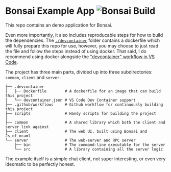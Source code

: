 # Bonsai Example App ![Bonsai Build](https://github.com/tyoverby/bonsai_example/actions/workflows/docker_test.yml/badge.svg)

This repo contains an demo application for Bonsai.

Even more importantly, it also includes reproducable steps for how to build the
dependencies.  The [`./devcontainer`](./.devcontainer) folder contains a
dockerfile which will fully prepare this repo for use, however, you may choose
to just read the file and follow the steps instead of using docker.  That said,
I do recommend using docker alongside the 
["devcontainer" workflow in VS Code](https://code.visualstudio.com/docs/remote/containers).

The project has three main parts, divided up into three subdirectories:
`common`, `client` and `server`.

```
├── .devcontainer 
│   ├── Dockerfile        # A dockerfile for an image that can build this project
│   └── devcontainer.json # VS Code Dev Container support
├── .github/workflows     # Github workflow for continuously building this project
├── scripts               # Handy scripts for building the project
│
├── common                # A shared library which both the client and server link against
├── client                # The web UI, built using Bonsai and Js_of_ocaml
└── server                # The web-server and RPC server
    ├── bin               # The command-line executable for the server
    └── src               # A library containing all the server logic
```

The example itself is a simple chat client, not super interesting, or even very
ideomatic to be perfectly honest.